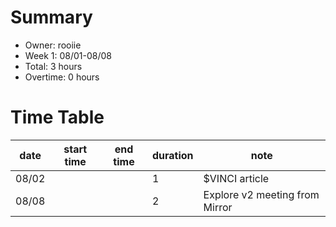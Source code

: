 # Summary
* Owner: rooiie
* Week 1: 08/01-08/08
* Total: 3 hours
* Overtime: 0 hours

# Time Table
| date  | start time  | end time | duration  |  note |
|---|---|---|---|---|
| 08/02  |   |   | 1  | $VINCI article
| 08/08  |   |   | 2  | Explore v2 meeting from Mirror  |
